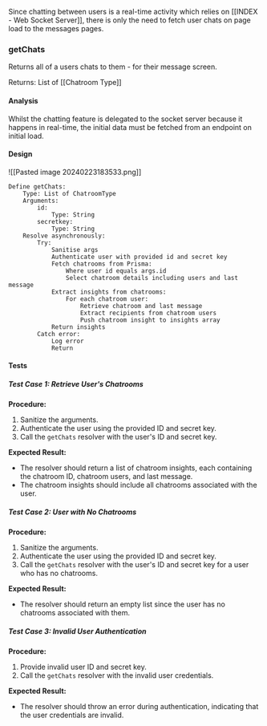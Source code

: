 
Since chatting between users is a real-time activity which relies on [[INDEX - Web Socket Server]], there is only the need to fetch user chats on page load to the messages pages.


### getChats

Returns all of a users chats to them - for their message screen.

Returns: List of [[Chatroom Type]]


#### Analysis

Whilst the chatting feature is delegated to the socket server because it happens in real-time, the initial data must be fetched from an endpoint on initial load.


#### Design

![[Pasted image 20240223183533.png]]

```
Define getChats:
    Type: List of ChatroomType
    Arguments:
        id:
            Type: String
        secretkey:
            Type: String
    Resolve asynchronously:
        Try:
            Sanitise args
            Authenticate user with provided id and secret key
            Fetch chatrooms from Prisma:
                Where user id equals args.id
                Select chatroom details including users and last message
            Extract insights from chatrooms:
                For each chatroom user:
                    Retrieve chatroom and last message
                    Extract recipients from chatroom users
                    Push chatroom insight to insights array
            Return insights
        Catch error:
            Log error
            Return
```


#### Tests

##### Test Case 1: Retrieve User's Chatrooms

**Procedure:**
1. Sanitize the arguments.
2. Authenticate the user using the provided ID and secret key.
3. Call the `getChats` resolver with the user's ID and secret key.

**Expected Result:**
- The resolver should return a list of chatroom insights, each containing the chatroom ID, chatroom users, and last message.
- The chatroom insights should include all chatrooms associated with the user.


##### Test Case 2: User with No Chatrooms

**Procedure:**
1. Sanitize the arguments.
2. Authenticate the user using the provided ID and secret key.
3. Call the `getChats` resolver with the user's ID and secret key for a user who has no chatrooms.

**Expected Result:**
- The resolver should return an empty list since the user has no chatrooms associated with them.


##### Test Case 3: Invalid User Authentication

**Procedure:**
1. Provide invalid user ID and secret key.
2. Call the `getChats` resolver with the invalid user credentials.

**Expected Result:**
- The resolver should throw an error during authentication, indicating that the user credentials are invalid.
